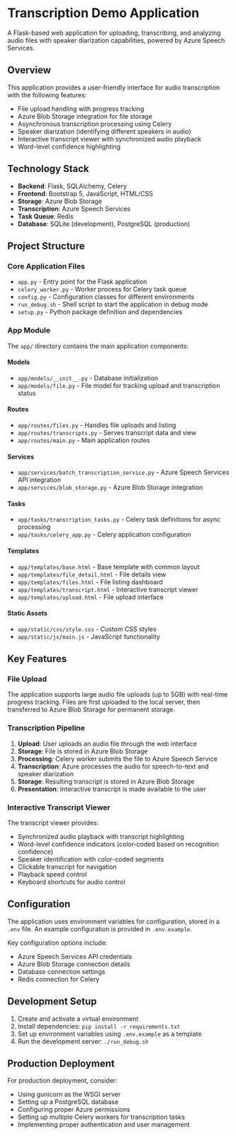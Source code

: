 # Transcription Demo Application

A Flask-based web application for uploading, transcribing, and analyzing audio files with speaker diarization capabilities, powered by Azure Speech Services.

## Overview

This application provides a user-friendly interface for audio transcription with the following features:

- File upload handling with progress tracking
- Azure Blob Storage integration for file storage
- Asynchronous transcription processing using Celery
- Speaker diarization (identifying different speakers in audio)
- Interactive transcript viewer with synchronized audio playback
- Word-level confidence highlighting

## Technology Stack

- **Backend**: Flask, SQLAlchemy, Celery
- **Frontend**: Bootstrap 5, JavaScript, HTML/CSS
- **Storage**: Azure Blob Storage
- **Transcription**: Azure Speech Services
- **Task Queue**: Redis
- **Database**: SQLite (development), PostgreSQL (production)

## Project Structure

### Core Application Files

- `app.py` - Entry point for the Flask application
- `celery_worker.py` - Worker process for Celery task queue
- `config.py` - Configuration classes for different environments
- `run_debug.sh` - Shell script to start the application in debug mode
- `setup.py` - Python package definition and dependencies

### App Module

The `app/` directory contains the main application components:

#### Models

- `app/models/__init__.py` - Database initialization
- `app/models/file.py` - File model for tracking upload and transcription status

#### Routes

- `app/routes/files.py` - Handles file uploads and listing
- `app/routes/transcripts.py` - Serves transcript data and view
- `app/routes/main.py` - Main application routes

#### Services

- `app/services/batch_transcription_service.py` - Azure Speech Services API integration
- `app/services/blob_storage.py` - Azure Blob Storage integration

#### Tasks

- `app/tasks/transcription_tasks.py` - Celery task definitions for async processing
- `app/tasks/celery_app.py` - Celery application configuration

#### Templates

- `app/templates/base.html` - Base template with common layout
- `app/templates/file_detail.html` - File details view
- `app/templates/files.html` - File listing dashboard
- `app/templates/transcript.html` - Interactive transcript viewer
- `app/templates/upload.html` - File upload interface

#### Static Assets

- `app/static/css/style.css` - Custom CSS styles
- `app/static/js/main.js` - JavaScript functionality

## Key Features

### File Upload

The application supports large audio file uploads (up to 5GB) with real-time progress tracking. Files are first uploaded to the local server, then transferred to Azure Blob Storage for permanent storage.

### Transcription Pipeline

1. **Upload**: User uploads an audio file through the web interface
2. **Storage**: File is stored in Azure Blob Storage
3. **Processing**: Celery worker submits the file to Azure Speech Service
4. **Transcription**: Azure processes the audio for speech-to-text and speaker diarization
5. **Storage**: Resulting transcript is stored in Azure Blob Storage
6. **Presentation**: Interactive transcript is made available to the user

### Interactive Transcript Viewer

The transcript viewer provides:

- Synchronized audio playback with transcript highlighting
- Word-level confidence indicators (color-coded based on recognition confidence)
- Speaker identification with color-coded segments
- Clickable transcript for navigation
- Playback speed control
- Keyboard shortcuts for audio control

## Configuration

The application uses environment variables for configuration, stored in a `.env` file. An example configuration is provided in `.env.example`.

Key configuration options include:

- Azure Speech Services API credentials
- Azure Blob Storage connection details
- Database connection settings
- Redis connection for Celery

## Development Setup

1. Create and activate a virtual environment
2. Install dependencies: `pip install -r requirements.txt`
3. Set up environment variables using `.env.example` as a template
4. Run the development server: `./run_debug.sh`

## Production Deployment

For production deployment, consider:

- Using gunicorn as the WSGI server
- Setting up a PostgreSQL database
- Configuring proper Azure permissions
- Setting up multiple Celery workers for transcription tasks
- Implementing proper authentication and user management